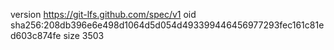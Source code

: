version https://git-lfs.github.com/spec/v1
oid sha256:208db396e6e498d1064d5d054d493399446456977293fec161c81ed603c874fe
size 3503
